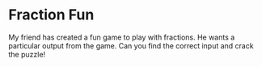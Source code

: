 # Fraction Fun

My friend has created a fun game to play with fractions. He wants a particular output from the game. Can you find the correct input and crack the puzzle!
